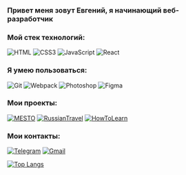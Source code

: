 

### Привет меня зовут Евгений, я начинающий веб-разработчик
### Мой стек технологий:

![HTML](https://img.shields.io/badge/HTML-1f1f1f??style=for-the-badge&logo=html5)
![CSS3](https://img.shields.io/badge/CSS3-1f1f1f??style=for-the-badge&logo=CSS3)
![JavaScript](https://img.shields.io/badge/JavaScript-1f1f1f??style=for-the-badge&logo=JavaScript)
![React](https://img.shields.io/badge/react-1f1f1f??style=for-the-badge&logo=React)

### Я умею пользоваться:

![Git](https://img.shields.io/badge/Git-1f1f1f??style=for-the-badge&logo=git)
![Webpack](https://img.shields.io/badge/Webpack-1f1f1f??style=for-the-badge&logo=Webpack)
![Photoshop](https://img.shields.io/badge/Photoshop-1f1f1f??style=for-the-badge&logo=adobephotoshop)
![Figma](https://img.shields.io/badge/Figma-1f1f1f??style=for-the-badge&logo=Figma)


### Мои проекты:
[![MESTO](https://img.shields.io/badge/MESTO-1f1f1f??style=for-the-badge&logo=)](https://github.com/lllEvgeniy/mesto)
[![RussianTravel](https://img.shields.io/badge/RussianTravel-1f1f1f??style=for-the-badge&logo=)](https://github.com/lllEvgeniy/russian-travel)
[![HowToLearn](https://img.shields.io/badge/HowToLearn-1f1f1f??style=for-the-badge&logo=)](https://github.com/lllEvgeniy/how-to-learn)

### Мои контакты:

[![Telegram](https://img.shields.io/badge/Telegram-1f1f1f??style=for-the-badge&logo=Telegram)](https://t.me/lPelmesh)
[![Gmail](https://img.shields.io/badge/mihievicevgenij@gmail.com-1f1f1f??style=for-the-badge&logo=Gmail)](mailto:mihievicevghenij@gmail.com)


[![Top Langs](https://github-readme-stats.vercel.app/api/top-langs/?username=lllEvgeniy&layout=compact&theme=dark)](https://github.com/anuraghazra/github-readme-stats)
